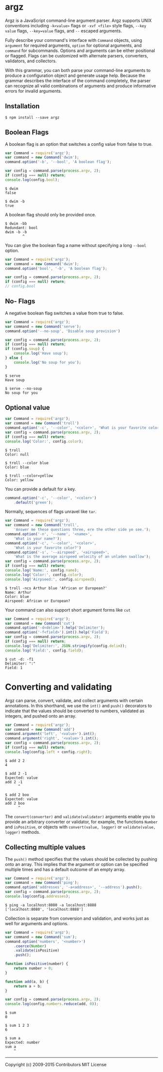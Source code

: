 
# argz

Argz is a JavaScript command-line argument parser.
Argz supports UNIX conventions including `-k<value>` flags or `-xvf <file>`
style flags, `--key value` flags, `--key=value` flags, and `--` escaped
arguments.

Fully describe your command's interface with `Command` objects, using
`argument` for required arguments, `option` for optional arguments, and
`command` for subcommands.
Options and arguments can be either positional or flagged.
Flags can be customized with alternate parsers, converters, validators, and
collectors.

With this grammar, you can both parse your command-line arguments to produce a
configuration object and generate usage help.
Because the grammar describes the interface of the command completely, the
parser can recognize all valid combinations of arguments and produce
informative errors for invalid arguments.

## Installation

```
$ npm install --save argz
```

## Boolean Flags

A boolean flag is an option that switches a config value from false to true.

```js
var Command = require('argz');
var command = new Command('dwim');
command.option('-b', '--bool', 'A boolean flag');

var config = command.parse(process.argv, 2);
if (config === null) return;
console.log(config.bool);
```

```
$ dwim
false

$ dwim -b
true
```

A boolean flag should only be provided once.

```
$ dwim -bb
Redundant: bool
dwim -b -b
        ^
```

You can give the boolean flag a name without specifying a long `--bool` option.

```js
var Command = require('argz');
var command = new Command('dwim');
command.option('bool', '-b', 'A boolean flag');

var config = command.parse(process.argv, 2);
if (config === null) return;
// config.bool
```

## No- Flags

A negative boolean flag switches a value from true to false.

```js
var Command = require('argz');
var command = new Command('serve');
command.option('--no-soup', 'Disable soup provision')

var config = command.parse(process.argv, 2);
if (config === null) return;
if (config.soup) {
    console.log('Have soup');
} else {
    console.log('No soup for you');
}
```

```
$ serve
Have soup

$ serve --no-soup
No soup for you
```

## Optional value

```js
var Command = require('argz');
var command = new Command('troll')
command.option('-c', '--color', '<color>', 'What is your favorite color?');
var config = command.parse(process.argv, 2);
if (config === null) return;
console.log('Color:', config.color);
```

```
$ troll
Color: null

$ troll --color blue
Color: blue

$ troll --color=yellow
Color: yellow
```

You can provide a default for a key.

```js
command.option('-c', '--color', '<color>')
    .default('green');
```

Normally, sequences of flags unravel like `tar`.

```js
var Command = require('argz');
var command = new Command('troll',
    'Answer me these questions three, ere the other side ye see.');
command.option('-n', '--name', '<name>',
    'What is your name?');
command.option('-c', '--color', '<color>',
    'What is your favorite color?')
command.option('-s', '--airspeed', '<airspeed>',
    'What is the average airspeed velocity of an unladen swallow');
var config = command.parse(process.argv, 2);
if (config === null) return;
console.log('Name:', config.name);
console.log('Color:', config.color);
console.log('Airpseed:', config.airspeed);
```

```
$ troll -ncs Arthur blue 'African or European?'
Name: Arthur
Color: blue
Airspeed: African or European?
```

Your command can also support short argument forms like `cut`

```js
var Command = require('argz');
var command = new Command('cut')
command.option('-d<delim>').help('Delimiter');
command.option('-f<field>').int().help('Field');
var config = command.parse(process.argv, 2);
if (config === null) return;
console.log('Delimiter:', JSON.stringify(config.delim));
console.log('Field:', config.field);
```

```
$ cut -d: -f1
Delimiter: ":"
Field: 1
```

# Converting and validating

Argz can parse, convert, validate, and collect arguments with
certain annotations.
In this shorthand, we use the `int()` and `push()` decorators
to indicate that the values should be converted to numbers,
validated as integers, and pushed onto an array.

```js
var Command = require('argz');
var command = new Command('add')
command.argument('left', '<value>').int();
command.argument('right', '<value>').int();
var config = command.parse(process.argv, 2);
if (config === null) return;
console.log(config.left + config.right);
```

```
$ add 2 2
4

$ add 2 -1
Expected: value
add 2 -1
      ^

$ add 2 boo
Expected: value
add 2 boo
      ^
```

The `convert(converter)` and `validate(validator)` arguments
enable you to provide an arbitrary converter or validator,
for example, the functions `Number` and `isPositive`,
or objects with `convert(value, logger)` or `validate(value, logger)` methods.

## Collecting multiple values

The `push()` method specifies that the values should be collected by pushing
onto an array.
This implies that the argument or option can be specified multiple times and
has a default outcome of an empty array.

```js
var Command = require('argz');
var command = new Command('ping');
command.option('addresses', '-a<address>', '--address').push();
var config = command.parse(process.argv, 2);
console.log(config.addresses);
```

```
$ ping -a localhost:8080 -a localhost:8888
['localhost:8080', 'localhost:8888']
```

Collection is separate from conversion and validation, and works just as well
for arguments and options.

```js
var Command = require('argz');
var command = new Command('sum');
command.option('numbers', '<number>')
    .coerce(Number)
    .validate(isPositive)
    .push();

function isPositive(number) {
    return number > 0;
}

function add(a, b) {
    return a + b;
}

var config = command.parse(process.argv, 2);
console.log(config.numbers.reduce(add, 0));
```

```
$ sum
0

$ sum 1 2 3
6

$ sum a
Expected: number
sum a
    ^
```

---

Copyright (c) 2009-2015 Contributors
MIT License
